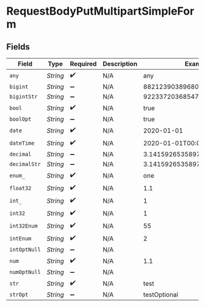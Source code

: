 # RequestBodyPutMultipartSimpleForm


## Fields

| Field                        | Type                         | Required                     | Description                  | Example                      |
| ---------------------------- | ---------------------------- | ---------------------------- | ---------------------------- | ---------------------------- |
| `any`                        | *String*                     | :heavy_check_mark:           | N/A                          | any                          |
| `bigint`                     | *String*                     | :heavy_minus_sign:           | N/A                          | 8821239038968084             |
| `bigintStr`                  | *String*                     | :heavy_minus_sign:           | N/A                          | 9223372036854775808          |
| `bool`                       | *String*                     | :heavy_check_mark:           | N/A                          | true                         |
| `boolOpt`                    | *String*                     | :heavy_minus_sign:           | N/A                          | true                         |
| `date`                       | *String*                     | :heavy_check_mark:           | N/A                          | 2020-01-01                   |
| `dateTime`                   | *String*                     | :heavy_check_mark:           | N/A                          | 2020-01-01T00:00:00.000001Z  |
| `decimal`                    | *String*                     | :heavy_minus_sign:           | N/A                          | 3.141592653589793            |
| `decimalStr`                 | *String*                     | :heavy_minus_sign:           | N/A                          | 3.14159265358979344719667586 |
| `enum_`                      | *String*                     | :heavy_check_mark:           | N/A                          | one                          |
| `float32`                    | *String*                     | :heavy_check_mark:           | N/A                          | 1.1                          |
| `int_`                       | *String*                     | :heavy_check_mark:           | N/A                          | 1                            |
| `int32`                      | *String*                     | :heavy_check_mark:           | N/A                          | 1                            |
| `int32Enum`                  | *String*                     | :heavy_check_mark:           | N/A                          | 55                           |
| `intEnum`                    | *String*                     | :heavy_check_mark:           | N/A                          | 2                            |
| `intOptNull`                 | *String*                     | :heavy_minus_sign:           | N/A                          |                              |
| `num`                        | *String*                     | :heavy_check_mark:           | N/A                          | 1.1                          |
| `numOptNull`                 | *String*                     | :heavy_minus_sign:           | N/A                          |                              |
| `str`                        | *String*                     | :heavy_check_mark:           | N/A                          | test                         |
| `strOpt`                     | *String*                     | :heavy_minus_sign:           | N/A                          | testOptional                 |